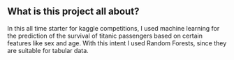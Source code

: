## What is this project all about?
In this all time starter for kaggle competitions, I used machine learning for the prediction of the survival of titanic passengers based on certain features like sex and age. 
With this intent I used Random Forests, since they are suitable for tabular data.
